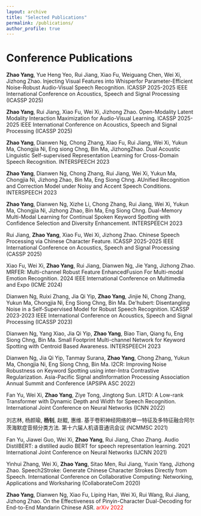 ```yaml
---
layout: archive
title: "Selected Publications"
permalink: /publications/
author_profile: true
---
```


Conference Publications
======
**Zhao Yang**, Yue Heng Yeo, Rui Jiang, Xiao Fu, Weiguang Chen, Wei Xi, Jizhong Zhao. 
lnjecting Visual Features into Whisperfor Parameter-Efficient Noise-Robust Audio-Visual Speech Recognition. 
lCASSP 2025-2025 lEEE International Conference on Acoustics, Speech and Signal Processing (ICASSP 2025)

**Zhao Yang**, Rui Jiang, Xiao Fu, Wei Xi, Jizhong Zhao. 
Open-Modality Latent Modality Interaction Maximization for Audio-Visual Learning. 
lCASSP 2025-2025 lEEE International Conference on Acoustics, Speech and Signal Processing (ICASSP 2025)

**Zhao Yang**, Dianwen Ng, Chong Zhang, Xiao Fu, Rui Jiang, Wei Xi, Yukun Ma, Chongjia Ni, Eng siong Chng, Bin Ma, JizhongZhao. 
Dual Acoustic Linguistic Self-supervised Representation Learning for Cross-Domain Speech Recognition.
INTERSPEECH 2023

**Zhao Yang**, Dianwen Ng, Chong Zhang, Rui Jiang, Wei Xi, Yukun Ma, Chongjia Ni, Jizhong Zhao, Bin Ma, Eng Siong Chng. 
AUnified Recognition and Correction Model under Noisy and Accent Speech Conditions. 
INTERSPEECH 2023

**Zhao Yang**, Dianwen Ng, Xizhe Li, Chong Zhang, Rui Jiang, Wei Xi, Yukun Ma, Chongjia Ni, Jizhong Zhao, Bin Ma, Eng Siong Chng. 
Dual-Memory Multi-Modal Learning for Continual Spoken Keyword Spotting with Confidence Selection and Diversity Enhancement.
INTERSPEECH 2023

Rui Jiang, **Zhao Yang**, Xiao Fu, Wei Xi, Jizhong Zhao. 
Chinese Speech Processing via Chinese Character Feature. 
ICASSP 2025-2025 lEEE International Conference on Acoustics, Speech and Signal Processing (CASSP 2025)

Xiao Fu, Wei Xi, **Zhao Yang**, Rui Jiang, Dianwen Ng, Jie Yang, Jizhong Zhao. 
MRFER: Multi-channel Robust Feature EnhancedFusion For Multi-modal Emotion Recognition. 
2024 lEEE lnternational Conference on Multimedia and Expo (ICME 2024)

Dianwen Ng, Ruixi Zhang, Jia Qi Yip, **Zhao Yang**, Jinjie Ni, Chong Zhang, Yukun Ma, Chongjia Ni, Eng Siong Chng, Bin Ma. 
De'hubert: Disentangling Noise in a Self-Supervised Model for Robust Speech Recognition. 
ICASSP 2023-2023 IEEE International Conference on Acoustics, Speech and Signal Processing (ICASSP 2023)

Dianwen Ng, Yang Xiao, Jia Qi Yip, **Zhao Yang**, Biao Tian, Qiang fu, Eng Siong Chng, Bin Ma. 
Small Footprint Multi-channel Network for Keyword Spotting with Centroid Based Awareness. 
INTERSPEECH 2023

Dianwen Ng, Jia Qi Yip, Tanmay Surana, **Zhao Yang**, Chong Zhang, Yukun Ma, Chongjia Ni, Eng Siong Chng, Bin Ma. 
I2CR: Improving Noise Robustness on Keyword Spotting using inter-Intra Contrastive Regularization. 
Asia-Pacific Signal andInformation Processing Association Annual Summit and Conference (APSIPA ASC 2022)

Fan Yu, Wei Xi, **Zhao Yang**, Ziye Tong, Jingtong Sun. 
LRTD: A Low-rank Transformer with Dynamic Depth and Width for Speech Recognition. 
International Joint Conference on Neural Networks (ICNN 2022)

刘志林, 杨颜瑜, **杨钊**, 赵鲲, 惠维. 
基于卷积神经网络的单一特征及多特征融合阿尔茨海默症音频分类方法.
第十六届人机语音通讯会议 (NCMMSC 2021)

Fan Yu, Jiawei Guo, Wei Xi, **Zhao Yang**, Rui Jiang, Chao Zhang. 
Audio DistilBERT: a distilled audio BERT for speech representation learning.
2021 International Joint Conference on Neural Networks (IJCNN 2021)

Yinhui Zhang, Wei Xi, **Zhao Yang**, Sitao Men, Rui Jiang, Yuxin Yang, Jizhong Zhao. 
Speech2Stroke: Generate Chinese Character Strokes Directly from Speech.
International Conference on Collaborative Computing: Networking, Applications and Worksharing (CollaborateCom 2020)

**Zhao Yang**, Dianwen Ng, Xiao Fu, Liping Han, Wei Xi, Rui Wang, Rui Jiang, Jizhong Zhao. 
On the Effectiveness of Pinyin-Character Dual-Decoding for End-to-End Mandarin Chinese ASR. 
<font color="#FF000">arXiv 2022</font>



